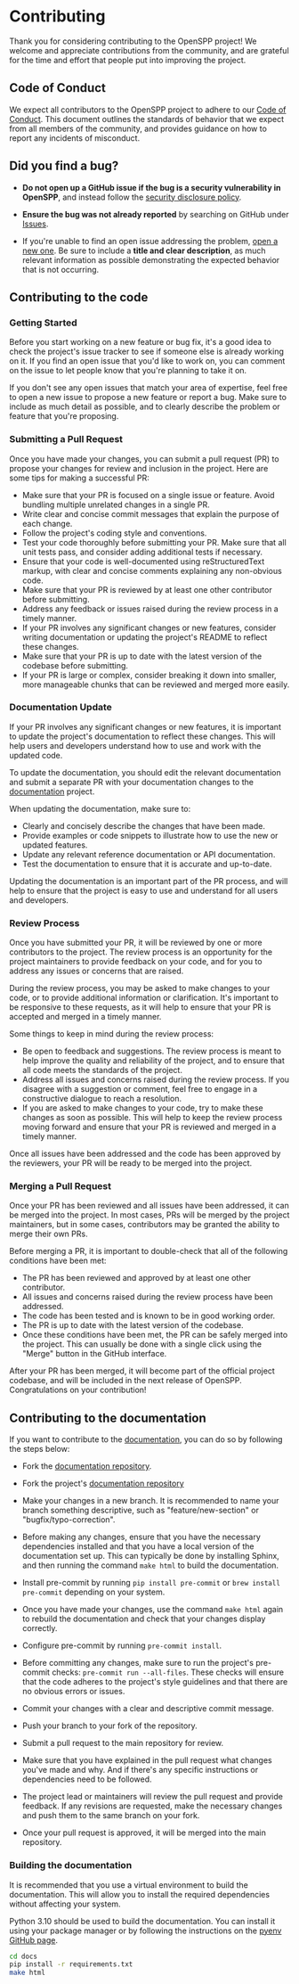 # Contributing

Thank you for considering contributing to the OpenSPP project! We welcome and appreciate contributions from
the community, and are grateful for the time and effort that people put into improving the project.

## Code of Conduct

We expect all contributors to the OpenSPP project to adhere to our [Code of Conduct](code_of_conduct.md).
This document outlines the standards of behavior that we expect from all members of the community, and
provides guidance on how to report any incidents of misconduct.

## **Did you find a bug?**

- **Do not open up a GitHub issue if the bug is a security vulnerability in OpenSPP**, and instead follow the
  [security disclosure policy](security_report).

- **Ensure the bug was not already reported** by searching on GitHub under
  [Issues](https://github.com/openspp/documentation/issues).

- If you're unable to find an open issue addressing the problem,
  [open a new one](https://github.com/openspp/documentation/issues/new). Be sure to include a **title and
  clear description**, as much relevant information as possible demonstrating the expected behavior that is
  not occurring.

## Contributing to the code

### Getting Started

Before you start working on a new feature or bug fix, it's a good idea to check the project's issue tracker to
see if someone else is already working on it. If you find an open issue that you'd like to work on, you can
comment on the issue to let people know that you're planning to take it on.

If you don't see any open issues that match your area of expertise, feel free to open a new issue to propose a
new feature or report a bug. Make sure to include as much detail as possible, and to clearly describe the
problem or feature that you're proposing.

### Submitting a Pull Request

Once you have made your changes, you can submit a pull request (PR) to propose your changes for review and
inclusion in the project. Here are some tips for making a successful PR:

- Make sure that your PR is focused on a single issue or feature. Avoid bundling multiple unrelated changes in
  a single PR.
- Write clear and concise commit messages that explain the purpose of each change.
- Follow the project's coding style and conventions.
- Test your code thoroughly before submitting your PR. Make sure that all unit tests pass, and consider adding
  additional tests if necessary.
- Ensure that your code is well-documented using reStructuredText markup, with clear and concise comments
  explaining any non-obvious code.
- Make sure that your PR is reviewed by at least one other contributor before submitting.
- Address any feedback or issues raised during the review process in a timely manner.
- If your PR involves any significant changes or new features, consider writing documentation or updating the
  project's README to reflect these changes.
- Make sure that your PR is up to date with the latest version of the codebase before submitting.
- If your PR is large or complex, consider breaking it down into smaller, more manageable chunks that can be
  reviewed and merged more easily.

### Documentation Update

If your PR involves any significant changes or new features, it is important to update the project's
documentation to reflect these changes. This will help users and developers understand how to use and work
with the updated code.

To update the documentation, you should edit the relevant documentation and submit a separate PR with your
documentation changes to the [documentation](https://github.com/openspp/documentation) project.

When updating the documentation, make sure to:

- Clearly and concisely describe the changes that have been made.
- Provide examples or code snippets to illustrate how to use the new or updated features.
- Update any relevant reference documentation or API documentation.
- Test the documentation to ensure that it is accurate and up-to-date.

Updating the documentation is an important part of the PR process, and will help to ensure that the project is
easy to use and understand for all users and developers.

### Review Process

Once you have submitted your PR, it will be reviewed by one or more contributors to the project. The review
process is an opportunity for the project maintainers to provide feedback on your code, and for you to address
any issues or concerns that are raised.

During the review process, you may be asked to make changes to your code, or to provide additional information
or clarification. It's important to be responsive to these requests, as it will help to ensure that your PR is
accepted and merged in a timely manner.

Some things to keep in mind during the review process:

- Be open to feedback and suggestions. The review process is meant to help improve the quality and reliability
  of the project, and to ensure that all code meets the standards of the project.
- Address all issues and concerns raised during the review process. If you disagree with a suggestion or
  comment, feel free to engage in a constructive dialogue to reach a resolution.
- If you are asked to make changes to your code, try to make these changes as soon as possible. This will help
  to keep the review process moving forward and ensure that your PR is reviewed and merged in a timely manner.

Once all issues have been addressed and the code has been approved by the reviewers, your PR will be ready to
be merged into the project.

### Merging a Pull Request

Once your PR has been reviewed and all issues have been addressed, it can be merged into the project. In most
cases, PRs will be merged by the project maintainers, but in some cases, contributors may be granted the
ability to merge their own PRs.

Before merging a PR, it is important to double-check that all of the following conditions have been met:

- The PR has been reviewed and approved by at least one other contributor.
- All issues and concerns raised during the review process have been addressed.
- The code has been tested and is known to be in good working order.
- The PR is up to date with the latest version of the codebase.
- Once these conditions have been met, the PR can be safely merged into the project. This can usually be done
  with a single click using the "Merge" button in the GitHub interface.

After your PR has been merged, it will become part of the official project codebase, and will be included in
the next release of OpenSPP. Congratulations on your contribution!

## Contributing to the documentation

If you want to contribute to the [documentation](https://docs.openspp.org/), you can do so by following the
steps below:

- Fork the [documentation repository](https://github.com/OpenSPP/documentation).

- Fork the project's [documentation repository](https://github.com/OpenSPP/documentation)
- Make your changes in a new branch. It is recommended to name your branch something descriptive, such as
  "feature/new-section" or "bugfix/typo-correction".
- Before making any changes, ensure that you have the necessary dependencies installed and that you have a
  local version of the documentation set up. This can typically be done by installing Sphinx, and then running
  the command `make html` to build the documentation.
- Install pre-commit by running `pip install pre-commit` or `brew install pre-commit` depending on your
  system.
- Once you have made your changes, use the command `make html` again to rebuild the documentation and check
  that your changes display correctly.
- Configure pre-commit by running `pre-commit install`.
- Before committing any changes, make sure to run the project's pre-commit checks:
  `pre-commit run --all-files`. These checks will ensure that the code adheres to the project's style
  guidelines and that there are no obvious errors or issues.
- Commit your changes with a clear and descriptive commit message.
- Push your branch to your fork of the repository.
- Submit a pull request to the main repository for review.
- Make sure that you have explained in the pull request what changes you've made and why. And if there's any
  specific instructions or dependencies need to be followed.
- The project lead or maintainers will review the pull request and provide feedback. If any revisions are
  requested, make the necessary changes and push them to the same branch on your fork.
- Once your pull request is approved, it will be merged into the main repository.

### Building the documentation

It is recommended that you use a virtual environment to build the documentation. This will allow you to
install the required dependencies without affecting your system.

Python 3.10 should be used to build the documentation. You can install it using your package manager or by
following the instructions on the [pyenv GitHub page](https://github.com/pyenv/pyenv).

```bash
cd docs
pip install -r requirements.txt
make html
```
